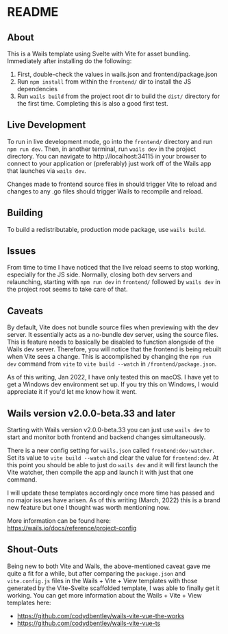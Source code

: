 # README

## About

This is a Wails template using Svelte with Vite for asset bundling. Immediately after installing do the following:
 1. First, double-check the values in wails.json and frontend/package.json
 2. Run `npm install` from within the `frontend/` dir to install the JS dependencies
 3. Run `wails build` from the project root dir to build the `dist/` directory for the first time. Completing this is also a good first test.


## Live Development

To run in live development mode, go into the `frontend/` directory and run `npm run dev`. 
Then, in another terminal, run `wails dev` in the project directory. 
You can navigate to http://localhost:34115 in your browser to connect to your application or (preferably) just work off of the Wails app that launches via `wails dev`.

Changes made to frontend source files in should trigger Vite to reload and changes to any .go files should trigger Wails to recompile and reload.

## Building

To build a redistributable, production mode package, use `wails build`.

## Issues

From time to time I have noticed that the live reload seems to stop working, especially for the JS side. 
Normally, closing both dev servers and relaunching, starting with `npm run dev` in `frontend/` 
followed by `wails dev` in the project root seems to take care of that.


## Caveats

By default, Vite does not bundle source files when previewing with the dev server. 
It essentially acts as a no-bundle dev server, using the source files. 
This is feature needs to basically be disabled to function alongside of the Wails dev server.
Therefore, you will notice that the frontend is being rebuilt when Vite sees a change.
This is accomplished by changing the `npm run dev` command from `vite` to `vite build --watch` in `/frontend/package.json`.

As of this writing, Jan 2022, I have only tested this on macOS. I have yet to get a Windows dev environment set up. 
If you try this on Windows, I would appreciate it if you'd let me know how it went.


## Wails version v2.0.0-beta.33 and later

Starting with Wails version v2.0.0-beta.33 you can just use `wails dev` to start and monitor both frontend and backend changes simultaneously.

There is a new config setting for `wails.json` called `frontend:dev:watcher`. Set its value to `vite build --watch` and clear the value for `frontend:dev`.
At this point you should be able to just do `wails dev` and it will first launch the Vite watcher, then compile the app and launch it with just that one command.

I will update these templates accordingly once more time has passed and no major issues have arisen. As of this writing (March, 2022) this is a brand new feature but one I thought was worth mentioning now.

More information can be found here: https://wails.io/docs/reference/project-config


## Shout-Outs

Being new to both Vite and Wails, the above-mentioned caveat gave me quite a fit for a while, 
but after comparing the `package.json` and `vite.config.js` files in the Wails + Vite + View templates with those 
generated by the Vite-Svelte scaffolded template, I was able to finally get it working. 
You can get more information about the Wails + Vite + View templates here:

 - https://github.com/codydbentley/wails-vite-vue-the-works
 - https://github.com/codydbentley/wails-vite-vue-ts
